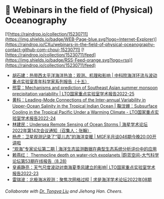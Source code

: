 # 🌊 Webinars in the field of (Physical) Oceanography

[![https://raindrop.io/collection/15230711](https://img.shields.io/badge/WEB-Page-blue.svg?logo=Internet-Explorer)](https://raindrop.io/CXu/webinars-in-the-field-of-physical-oceanography-contact-github-com-chouj-15230711) [![https://raindrop.io/collection/15230711/feed](https://img.shields.io/badge/RSS-Feed-orange.svg?logo=rss)](https://raindrop.io/collection/15230711/feed)

<!-- BLOG-POST-LIST:START -->
- [胡石建：热带西太平洋海洋热浪：观测、机理和影响 | 中科院海洋环流与波动重点实验室青年科学家系列报告（十五）](https://mp.weixin.qq.com/s/_kTJ4bnXDUQCxbfTLqrYuw)
- [邢雯：Mechanisms and prediction of Southeast Asian summer monsoon precipitation variability | LTO国家重点实验室学术报告2022-25](https://mp.weixin.qq.com/s/8HLt8Wws4fmdFTtdlsMvww)
- [黄科：Leading-Mode Connections of the Inter-annual Variability in Upper-Ocean Salinity in the Tropical Indian Ocean | 鞠汶姗：Subsurface Cooling in the Tropical Pacific Under a Warming Climate - LTO国家重点实验室学术报告2022-24](https://mp.weixin.qq.com/s/yNW_YiVoAVQ_gVSkZGf_3Q)
- [林建民：Undersea Remote Sensing of Ocean Storms | 海星学术论坛 2022年第14次会议通知（召集人：张翰）](https://mp.weixin.qq.com/s/oSyAK3TVJbPrxSqE_IBzSg)
- [杨虎：卫星观测记录了“婴儿态”的海洋变暖 | MGF半月谈046期今晚20:00开讲啦](https://mp.weixin.qq.com/s/B4AX0nGVq4NeDDgZQgriwg)
- [“观海”专家论坛第二期 | 海洋生态监测数据在典型生态系统分析评价中的应用](https://mp.weixin.qq.com/s/qnhhU0F7Wk406obXRn0bLw)
- [赖燕红： Thermocline depth on water-rich exoplanets |蔚蓝空间-大气科学论坛第53期在线报告（8.28&rpar;](https://mp.weixin.qq.com/s/qTJzw2Jp5rpN7eZPtujVfw)
- [皇甫静亮：天气尺度波动对南海夏季风建立的影响| LTO国家重点实验室学术报告2022-23](https://mp.weixin.qq.com/s/xU8Uq6ekRFhea1eHylnQ9g)
- [雷瑞波：北极海冰观测：聚焦次网格过程 | 求是海洋学术论坛2022年08期](https://mp.weixin.qq.com/s/gO_Cqm_mTmxMbwcwiH0CeQ)
<!-- BLOG-POST-LIST:END -->

###### Collaborate with [Dr. Tongya Liu](https://liutongya.github.io/) and Jiehong Han. Cheers.
